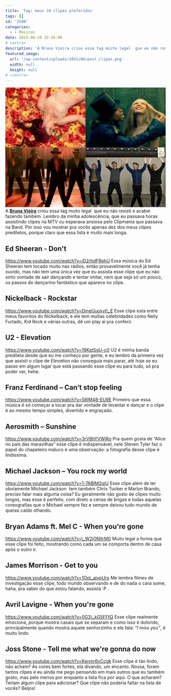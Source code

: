 ```yaml
---
title: 'Tag: meus 10 clipes preferidos'
tags: []
id: '2580'
categories:
  - - Músicas
date: 2015-06-29 15:56:00
# <extra>
description: 'A Bruna Vieira criou essa tag muito legal  que eu não resisti e acabei fazendo também. Lembro da minha adolescência, que eu passava horas assistindo clipes na MTV ou esperava ansiosa pelo Clipmania que passava na Band. Por isso vou mostrar pra vocês apenas dez dos meus clipes prediletos, porque claro que essa lista é muito mais longa. Ed Sheeran &#8211; Don&#8217;t Essa música do Ed Sheeran tem tocado muito nas rádios, então provavelmente você já tenha ouvido, mas não tem uma única vez que eu assista esse clipe que eu não sinto vontade de sair dançando e tentar imitar, nem que seja só um pouco, os passos do dançarino fantástico que aparece no clipe. Nickelback &#8211; Rockstar Esse clipe esta entre meus favoritos do Nickelback, e ele tem muitas celebridades como Nelly Furtado, Kid Rock e várias outras, dê &hellip;'
featured_image: 
  url: '/wp-content/uploads/2015/06/post_clipes.png'
  width: null
  height: null
# </extra>
---
```


[![post_clipes](/wp-content/uploads/2015/06/post_clipes.png)](/wp-content/uploads/2015/06/post_clipes.png) A **[Bruna Vieira](http://www.depoisdosquinze.com/)** criou essa tag muito legal  que eu não resisti e acabei fazendo também. Lembro da minha adolescência, que eu passava horas assistindo clipes na MTV ou esperava ansiosa pelo Clipmania que passava na Band. Por isso vou mostrar pra vocês apenas dez dos meus clipes prediletos, porque claro que essa lista é muito mais longa.

## Ed Sheeran - Don't

https://www.youtube.com/watch?v=iD2rhdFRehU Essa música do Ed Sheeran tem tocado muito nas rádios, então provavelmente você já tenha ouvido, mas não tem uma única vez que eu assista esse clipe que eu não sinto vontade de sair dançando e tentar imitar, nem que seja só um pouco, os passos do dançarino fantástico que aparece no clipe.

## **Nickelback - Rockstar**

https://www.youtube.com/watch?v=DmeUuoxyt\_E Esse clipe esta entre meus favoritos do Nickelback, e ele tem muitas celebridades como Nelly Furtado, Kid Rock e várias outras, dê um play aí pra conferir.

## U2 - Elevation

https://www.youtube.com/watch?v=19KstSgU-c0 U2 é minha banda predileta desde que eu me conheço por gente, e eu lembro da primeira vez que assisti o clipe de _Elevation_ não conseguia mais parar, até hoje se eu passo em algum lugar que está passando esse clipe eu para tudo, só pra poder ver, hehe.

## **Franz Ferdinand – Can’t stop feeling**

https://www.youtube.com/watch?v=58IM48-EU9E Primeiro que essa música é só começar a tocar pra dar vontade de levantar e dançar e o clipe é ao mesmo tempo simples, divertido e engraçado.

## **Aerosmith – Sunshine**

https://www.youtube.com/watch?v=3rV8hYVWjRo Pra quem gosta de “Alice no país das maravilhas” esse clipe é indispensável, nele Steven Tyler faz o papel do chapeleiro maluco e uma observação: a fotografia desse clipe é lindíssima.

## **Michael Jackson – You rock my world**

https://www.youtube.com/watch?v=1-7ABIM2qjU Esse clipe além de ter obviamente Michael Jackson  tem também Chris Tucker e Marlon Brando, preciso falar mais alguma coisa? Eu geralmente não gosto de clipes muito longos, mas esse é perfeito, com direto a cenas de brigas e todas aquelas coreografias que o Michael sempre fez e sempre deixou tudo mundo de queixo caído olhando.

## Bryan Adams ft. Mel C - When you're gone

https://www.youtube.com/watch?v=\_W2jONIjrM0 Muito legal a forma que esse clipe foi feito, mostrando como cada um se comporta dentro de casa após o outro ir.

## James Morrison - Get to you

https://www.youtube.com/watch?v=1Op\_ajypUrs Me lembra filmes de investigação esse clipe, todo mundo observando e de do nada o cara some, haha, pra saber do que estou falando, assista :P .

## Avril Lavigne - When you're gone

https://www.youtube.com/watch?v=0G3\_kG5FFfQ Esse clipe realmente emociona, porque mostra casais que se separam e como isso é dolorido, principalmente quando mostra aquele senhorzinho e ele fala: “_I miss you”_, é muito lindo

## Joss Stone - Tell me what we're gonna do now

https://www.youtube.com/watch?v=Kwynr6vCcgk Esse clipe é tão lindo, não acham? As cores bem fortes, ela divando, um encanto. Nossa, foram tantos clipes e eu ainda me pego pensando em mais outros que eu também gosto, mas pelo menos por enquanto a lista fica por aqui. O que acharam? Teriam algum clipe para adicionar? Que clipe não poderia faltar na lista de vocês? Beijos!
